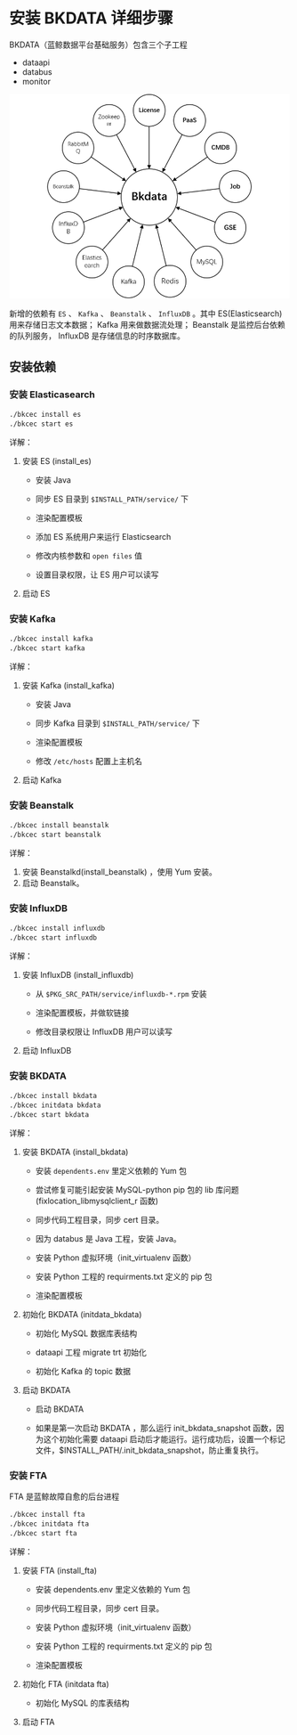 # 安装 BKDATA 详细步骤

BKDATA（蓝鲸数据平台基础服务）包含三个子工程

- dataapi
- databus
- monitor

![Bkdata依赖简图](../../assets/bkdata_depends.png)

新增的依赖有 `ES` 、 `Kafka` 、 `Beanstalk` 、 `InfluxDB` 。其中 ES(Elasticsearch) 用来存储日志文本数据； Kafka 用来做数据流处理； Beanstalk 是监控后台依赖的队列服务， InfluxDB 是存储信息的时序数据库。

## 安装依赖

### 安装 Elasticasearch

```bash
./bkcec install es
./bkcec start es
```

详解：

1. 安装 ES (install_es)
    - 安装 Java

    - 同步 ES 目录到 `$INSTALL_PATH/service/` 下

    - 渲染配置模板

    - 添加 ES 系统用户来运行 Elasticsearch

    - 修改内核参数和 `open files` 值

    - 设置目录权限，让 ES 用户可以读写

2. 启动 ES

### 安装 Kafka

```bash
./bkcec install kafka
./bkcec start kafka
```

详解：

1. 安装 Kafka (install_kafka)

    - 安装 Java

    - 同步 Kafka 目录到 `$INSTALL_PATH/service/` 下

    - 渲染配置模板

    - 修改 `/etc/hosts` 配置上主机名

2. 启动 Kafka

### 安装 Beanstalk

```bash
./bkcec install beanstalk
./bkcec start beanstalk
```

详解：

1. 安装 Beanstalkd(install_beanstalk) ，使用 Yum 安装。
2. 启动 Beanstalk。

### 安装 InfluxDB

```bash
./bkcec install influxdb
./bkcec start influxdb
```

详解：

1. 安装 InfluxDB (install_influxdb)

    - 从 `$PKG_SRC_PATH/service/influxdb-*.rpm` 安装

    - 渲染配置模板，并做软链接

    - 修改目录权限让 InfluxDB 用户可以读写

2. 启动 InfluxDB

### 安装 BKDATA

```bash
./bkcec install bkdata
./bkcec initdata bkdata
./bkcec start bkdata
```

详解：

1. 安装 BKDATA (install_bkdata)

    - 安装 `dependents.env` 里定义依赖的 Yum 包

    - 尝试修复可能引起安装 MySQL-python pip 包的 lib 库问题 (fixlocation_libmysqlclient_r 函数)

    - 同步代码工程目录，同步 cert 目录。

    - 因为 databus 是 Java 工程，安装 Java。

    - 安装 Python 虚拟环境（init_virtualenv 函数）

    - 安装 Python 工程的 requirments.txt 定义的 pip 包

    - 渲染配置模板

2. 初始化 BKDATA (initdata_bkdata)

    - 初始化 MySQL 数据库表结构

    - dataapi 工程 migrate trt 初始化

    - 初始化 Kafka 的 topic 数据

3. 启动 BKDATA

    - 启动 BKDATA

    - 如果是第一次启动 BKDATA ，那么运行 init_bkdata_snapshot 函数，因为这个初始化需要 dataapi 启动后才能运行。运行成功后，设置一个标记文件，$INSTALL_PATH/.init_bkdata_snapshot，防止重复执行。


### 安装 FTA

FTA 是蓝鲸故障自愈的后台进程

```bash
./bkcec install fta
./bkcec initdata fta
./bkcec start fta
```

详解：

1. 安装 FTA (install_fta)

    - 安装 dependents.env 里定义依赖的 Yum 包

    - 同步代码工程目录，同步 cert 目录。

    - 安装 Python 虚拟环境（init_virtualenv 函数）

    - 安装 Python 工程的 requirments.txt 定义的 pip 包

    - 渲染配置模板

2. 初始化 FTA (initdata fta)

    - 初始化 MySQL 的库表结构

3. 启动 FTA

